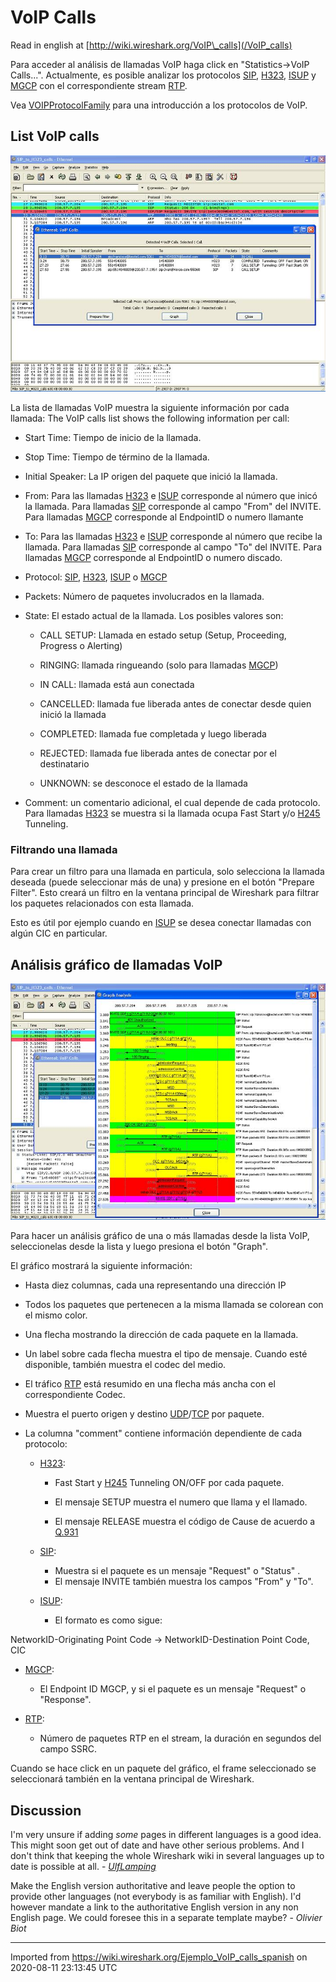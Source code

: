 # VoIP Calls

Read in english at [http://wiki.wireshark.org/VoIP\_calls](/VoIP_calls)

Para acceder al análisis de llamadas VoIP haga click en "Statistics-\>VoIP Calls...". Actualmente, es posible analizar los protocolos [SIP](/SIP), [H323](/H323), [ISUP](/ISUP) y [MGCP](/MGCP) con el correspondiente stream [RTP](/RTP).

Vea [VOIPProtocolFamily](/VOIPProtocolFamily) para una introducción a los protocolos de VoIP.

## List VoIP calls

![voip\_calls\_list.jpg](uploads/__moin_import__/attachments/Ejemplo_VoIP_calls_spanish/voip_calls_list.jpg "voip_calls_list.jpg")

La lista de llamadas VoIP muestra la siguiente información por cada llamada: The VoIP calls list shows the following information per call:

  - Start Time: Tiempo de inicio de la llamada.

  - Stop Time: Tiempo de término de la llamada.

  - Initial Speaker: La IP origen del paquete que inició la llamada.

  - From: Para las llamadas [H323](/H323) e [ISUP](/ISUP) corresponde al número que inicó la llamada. Para llamadas [SIP](/SIP) corresponde al campo "From" del INVITE. Para llamadas [MGCP](/MGCP) corresponde al EndpointID o numero llamante

  - To: Para las llamadas [H323](/H323) e [ISUP](/ISUP) corresponde al número que recibe la llamada. Para llamadas [SIP](/SIP) corresponde al campo "To" del INVITE. Para llamadas [MGCP](/MGCP) corresponde al EndpointID o numero discado.

  - Protocol: [SIP](/SIP), [H323](/H323), [ISUP](/ISUP) o [MGCP](/MGCP)

  - Packets: Número de paquetes involucrados en la llamada.

  - State: El estado actual de la llamada. Los posibles valores son:
    
      - CALL SETUP: Llamada en estado setup (Setup, Proceeding, Progress o Alerting)
    
      - RINGING: llamada ringueando (solo para llamadas [MGCP](/MGCP))
    
      - IN CALL: llamada está aun conectada
    
      - CANCELLED: llamada fue liberada antes de conectar desde quien inició la llamada
    
      - COMPLETED: llamada fue completada y luego liberada
    
      - REJECTED: llamada fue liberada antes de conectar por el destinatario
    
      - UNKNOWN: se desconoce el estado de la llamada

  - Comment: un comentario adicional, el cual depende de cada protocolo. Para llamadas [H323](/H323) se muestra si la llamada ocupa Fast Start y/o [H245](/H245) Tunneling.

### Filtrando una llamada

Para crear un filtro para una llamada en particula, solo selecciona la llamada deseada (puede seleccionar más de una) y presione en el botón "Prepare Filter". Esto creará un filtro en la ventana principal de Wireshark para filtrar los paquetes relacionados con esta llamada.

Esto es útil por ejemplo cuando en [ISUP](/ISUP) se desea conectar llamadas con algún CIC en particular.

## Análisis gráfico de llamadas VoIP

![voip\_calls\_graph.jpg](uploads/__moin_import__/attachments/Ejemplo_VoIP_calls_spanish/voip_calls_graph.jpg "voip_calls_graph.jpg")

Para hacer un análisis gráfico de una o más llamadas desde la lista VoIP, seleccionelas desde la lista y luego presiona el botón "Graph".

El gráfico mostrará la siguiente información:

  - Hasta diez columnas, cada una representando una dirección IP

  - Todos los paquetes que pertenecen a la misma llamada se colorean con el mismo color.

  - Una flecha mostrando la dirección de cada paquete en la llamada.

  - Un label sobre cada flecha muestra el tipo de mensaje. Cuando esté disponible, también muestra el codec del medio.

  - El tráfico [RTP](/RTP) está resumido en una flecha más ancha con el correspondiente Codec.

  - Muestra el puerto origen y destino [UDP](/UDP)/[TCP](/TCP) por paquete.

  - La columna "comment" contiene información dependiente de cada protocolo:
    
      - [H323](/H323):
        
          - Fast Start y [H245](/H245) Tunneling ON/OFF por cada paquete.
        
          - El mensaje SETUP muestra el numero que llama y el llamado.
        
          - El mensaje RELEASE muestra el código de Cause de acuerdo a [Q.931](/Q.931)
    
      - [SIP](/SIP):
        
          - Muestra si el paquete es un mensaje "Request" o "Status" .
          - El mensaje INVITE también muestra los campos "From" y "To".
    
      - [ISUP](/ISUP):
        
          - El formato es como sigue:

NetworkID-Originating Point Code -\> NetworkID-Destination Point Code, CIC

  - [MGCP](/MGCP):
    
      - El Endpoint ID MGCP, y si el paquete es un mensaje "Request" o "Response".

  - [RTP](/RTP):
    
      - Número de paquetes RTP en el stream, la duración en segundos del campo SSRC.

Cuando se hace click en un paquete del gráfico, el frame seleccionado se seleccionará también en la ventana principal de Wireshark.

## Discussion

I'm very unsure if adding *some* pages in different languages is a good idea. This might soon get out of date and have other serious problems. And I don't think that keeping the whole Wireshark wiki in several languages up to date is possible at all. - *[UlfLamping](/UlfLamping)*

Make the English version authoritative and leave people the option to provide other languages (not everybody is as familiar with English). I'd however mandate a link to the authoritative English version in any non English page. We could foresee this in a separate template maybe? - *Olivier Biot*

---

Imported from https://wiki.wireshark.org/Ejemplo_VoIP_calls_spanish on 2020-08-11 23:13:45 UTC
